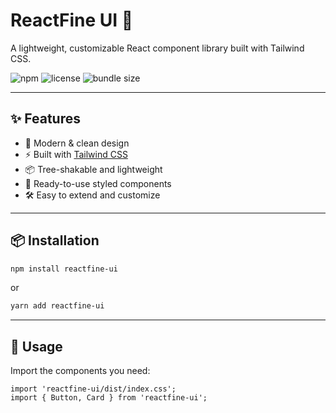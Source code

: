 # ReactFine UI 🎨

A lightweight, customizable React component library built with Tailwind CSS.

![npm](https://img.shields.io/npm/v/reactfine-ui)
![license](https://img.shields.io/npm/l/reactfine-ui)
![bundle size](https://img.shields.io/bundlephobia/minzip/reactfine-ui)

---

## ✨ Features

- 🌈 Modern & clean design
- ⚡ Built with [Tailwind CSS](https://tailwindcss.com)
- 📦 Tree-shakable and lightweight
- 💅 Ready-to-use styled components
- 🛠️ Easy to extend and customize

---

## 📦 Installation

```bash
npm install reactfine-ui
```

or

```bash
yarn add reactfine-ui
```

---

## 🚀 Usage

Import the components you need:

```tsx
import 'reactfine-ui/dist/index.css';
import { Button, Card } from 'reactfine-ui';
```
